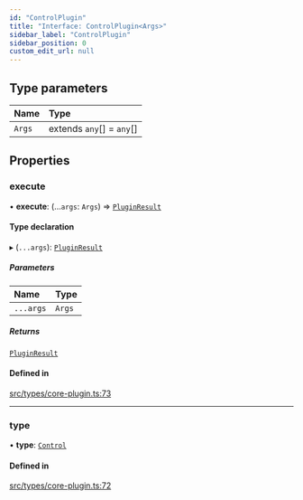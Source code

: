 ```yaml
---
id: "ControlPlugin"
title: "Interface: ControlPlugin<Args>"
sidebar_label: "ControlPlugin"
sidebar_position: 0
custom_edit_url: null
---
```


## Type parameters

| Name | Type |
| :------ | :------ |
| `Args` | extends `any`[] = `any`[] |

## Properties

### execute

• **execute**: (...`args`: `Args`) => [`PluginResult`](../modules.md#pluginresult)

#### Type declaration

▸ (`...args`): [`PluginResult`](../modules.md#pluginresult)

##### Parameters

| Name | Type |
| :------ | :------ |
| `...args` | `Args` |

##### Returns

[`PluginResult`](../modules.md#pluginresult)

#### Defined in

[src/types/core-plugin.ts:73](https://github.com/sern-handler/handler/blob/81cdde2/src/types/core-plugin.ts#L73)

___

### type

• **type**: [`Control`](../enums/PluginType.md#control)

#### Defined in

[src/types/core-plugin.ts:72](https://github.com/sern-handler/handler/blob/81cdde2/src/types/core-plugin.ts#L72)
